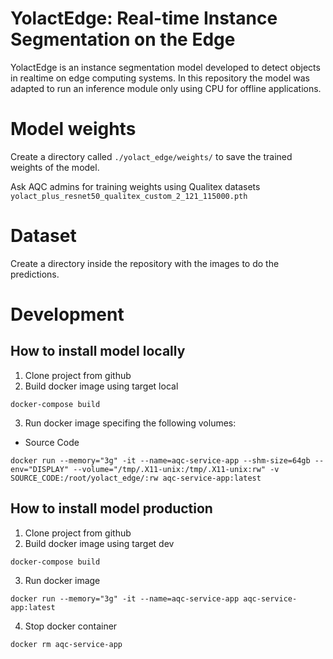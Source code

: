 # YolactEdge: Real-time Instance Segmentation on the Edge

YolactEdge is an instance segmentation model developed to detect objects in realtime on edge computing systems. In this repository the model was adapted to run an inference module only using CPU for offline applications.

# Model weights
Create a directory called ```./yolact_edge/weights/``` to save the trained weights of the model.

Ask AQC admins for training weights using Qualitex datasets ```yolact_plus_resnet50_qualitex_custom_2_121_115000.pth```

# Dataset
Create a directory inside the repository with the images to do the predictions.

# Development

## How to install model locally

1. Clone project from github
2. Build docker image using target local
```
docker-compose build
```
3. Run docker image specifing the following volumes:
  - Source Code
```
docker run --memory="3g" -it --name=aqc-service-app --shm-size=64gb --env="DISPLAY" --volume="/tmp/.X11-unix:/tmp/.X11-unix:rw" -v SOURCE_CODE:/root/yolact_edge/:rw aqc-service-app:latest
```

## How to install model production
1. Clone project from github
2. Build docker image using target dev
```
docker-compose build
```
3. Run docker image
```
docker run --memory="3g" -it --name=aqc-service-app aqc-service-app:latest
```
4. Stop docker container
```
docker rm aqc-service-app
```
